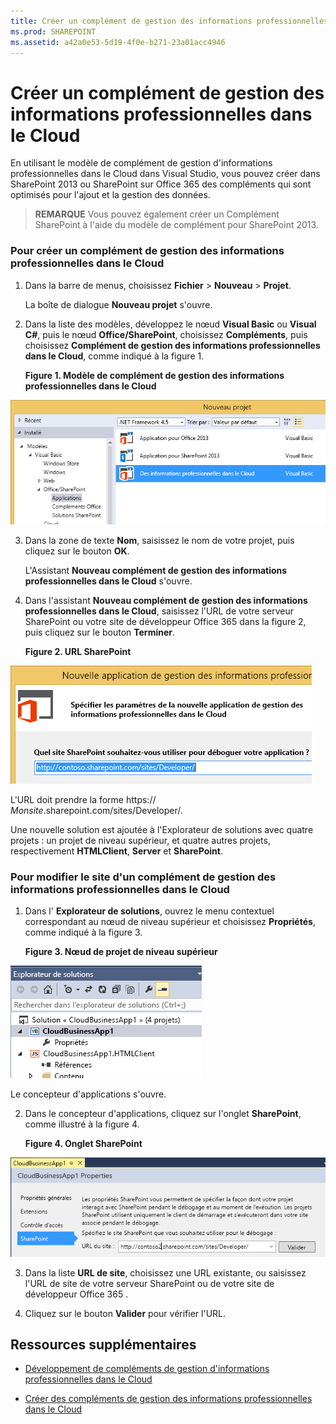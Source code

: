 ```yaml
---
title: Créer un complément de gestion des informations professionnelles dans le Cloud
ms.prod: SHAREPOINT
ms.assetid: a42a0e53-5d19-4f0e-b271-23a01acc4946
---
```



# Créer un complément de gestion des informations professionnelles dans le Cloud
En utilisant le modèle de complément de gestion d'informations professionnelles dans le Cloud dans Visual Studio, vous pouvez créer dans SharePoint 2013 ou SharePoint sur Office 365 des compléments qui sont optimisés pour l'ajout et la gestion des données.
> **REMARQUE**
> Vous pouvez également créer un Complément SharePoint à l'aide du modèle de complément pour SharePoint 2013. 





### Pour créer un complément de gestion des informations professionnelles dans le Cloud


1. Dans la barre de menus, choisissez **Fichier** > **Nouveau** > **Projet**.

    La boîte de dialogue **Nouveau projet** s'ouvre.


2. Dans la liste des modèles, développez le nœud **Visual Basic** ou **Visual C#**, puis le nœud **Office/SharePoint**, choisissez **Compléments**, puis choisissez **Complément de gestion des informations professionnelles dans le Cloud**, comme indiqué à la figure 1.

   **Figure 1. Modèle de complément de gestion des informations professionnelles dans le Cloud**



![Modèle de création d'application de gestion des informations professionnelles dans le Cloud](images/CloudBusinessApptemplate.PNG)





3. Dans la zone de texte **Nom**, saisissez le nom de votre projet, puis cliquez sur le bouton **OK**.

    L'Assistant **Nouveau complément de gestion des informations professionnelles dans le Cloud** s'ouvre.


4. Dans l'assistant **Nouveau complément de gestion des informations professionnelles dans le Cloud**, saisissez l'URL de votre serveur SharePoint ou votre site de développeur Office 365 dans la figure 2, puis cliquez sur le bouton **Terminer**.

   **Figure 2. URL SharePoint**



![URL SharePoint](images/SiteURL.PNG)


L'URL doit prendre la forme https://  _Monsite_.sharepoint.com/sites/Developer/.

Une nouvelle solution est ajoutée à l'Explorateur de solutions avec quatre projets : un projet de niveau supérieur, et quatre autres projets, respectivement **HTMLClient**, **Server** et **SharePoint**.



### Pour modifier le site d'un complément de gestion des informations professionnelles dans le Cloud


1. Dans l' **Explorateur de solutions**, ouvrez le menu contextuel correspondant au nœud de niveau supérieur et choisissez **Propriétés**, comme indiqué à la figure 3.

   **Figure 3. Nœud de projet de niveau supérieur**



![Nœud de projet de niveau supérieur](images/Top-levelprojectnode.PNG)


Le concepteur d'applications s'ouvre.


2. Dans le concepteur d'applications, cliquez sur l'onglet **SharePoint**, comme illustré à la figure 4.

   **Figure 4. Onglet SharePoint**



![Onglet Propriétés SharePoint](images/SharePointtab.PNG)





3. Dans la liste **URL de site**, choisissez une URL existante, ou saisissez l'URL de site de votre serveur SharePoint ou de votre site de développeur Office 365 .


4. Cliquez sur le bouton **Valider** pour vérifier l'URL.



## Ressources supplémentaires
<a name="bk_addresources"> </a>


-  [Développement de compléments de gestion d'informations professionnelles dans le Cloud](develop-cloud-business-add-ins.md)


-  [Créer des compléments de gestion des informations professionnelles dans le Cloud](create-cloud-business-add-ins.md)



